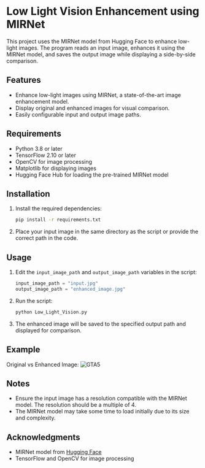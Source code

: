 

# Low Light Vision Enhancement using MIRNet

This project uses the MIRNet model from Hugging Face to enhance low-light images. The program reads an input image, enhances it using the MIRNet model, and saves the output image while displaying a side-by-side comparison.

## Features

- Enhance low-light images using MIRNet, a state-of-the-art image enhancement model.
- Display original and enhanced images for visual comparison.
- Easily configurable input and output image paths.

## Requirements

- Python 3.8 or later
- TensorFlow 2.10 or later
- OpenCV for image processing
- Matplotlib for displaying images
- Hugging Face Hub for loading the pre-trained MIRNet model

## Installation

1. Install the required dependencies:
   ```bash
   pip install -r requirements.txt
   ```

2. Place your input image in the same directory as the script or provide the correct path in the code.

## Usage

1. Edit the `input_image_path` and `output_image_path` variables in the script:
   ```python
   input_image_path = "input.jpg"
   output_image_path = "enhanced_image.jpg"
   ```

2. Run the script:
   ```bash
   python Low_Light_Vision.py
   ```

3. The enhanced image will be saved to the specified output path and displayed for comparison.

## Example

Original vs Enhanced Image:
![GTA5](https://github.com/user-attachments/assets/1bd75d9e-e2bb-4d14-8a61-651c3c441f7d)


## Notes

- Ensure the input image has a resolution compatible with the MIRNet model. The resolution should be a multiple of 4.
- The MIRNet model may take some time to load initially due to its size and complexity.

## Acknowledgments

- MIRNet model from [Hugging Face](https://huggingface.co/keras-io/lowlight-enhance-mirnet)
- TensorFlow and OpenCV for image processing
